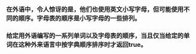 ### 在外语中，令人惊讶的是，他们也使用英文小写字母，但可能使用不同的顺序。字母表的顺序是小写字母的一些排列。

### 给定用外语编写的一系列单词以及字母表的顺序，当且仅当给定的单词在这种外来语言中按字典顺序排序时才返回true。


